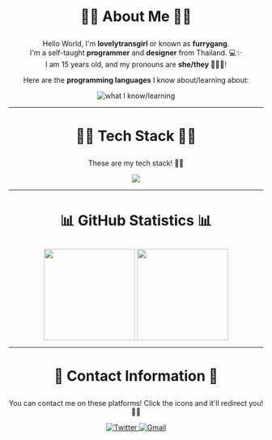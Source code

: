 # <p align="center">🏳️‍⚧️ About Me 🏳️‍⚧️</p>

<p align="center">
  Hello World, I'm <strong>lovelytransgirl</strong> or known as <strong>furrygang</strong>.<br>
  I'm a self-taught <strong>programmer</strong> and <strong>designer</strong> from Thailand. 💻✨<br>
  I am 15 years old, and my pronouns are <strong>she/they 🏳️‍⚧️💗</strong>!
</p>

<p align="center">Here are the <strong>programming languages</strong> I know about/learning about:</p>

<p align="center">
  <img src="https://skillicons.dev/icons?i=java,python,js,nodejs,go,haxe,kotlin,react,tailwindcss,nextjs,rust,bash" alt="what I know/learning" />
</p>

---

# <p align="center">🧑‍💻 Tech Stack 🧑‍💻</p>

<p align="center">These are my tech stack! 🚀💡</p>

<p align="center">
  <img src="https://skillicons.dev/icons?i=arch,ubuntu,debian,nginx,cloudflare,azure,aws,docker" align="center"/>
</p>

---

# <p align="center">📊 GitHub Statistics 📊</p>

<p align="center">
  <img height="180em" src="https://github-readme-stats-eight-theta.vercel.app/api?username=lovelytransgirl&theme=synthwave&show_icons=true" align="center"/>  
  <img height="180em" src="https://github-readme-stats-eight-theta.vercel.app/api/top-langs/?username=lovelytransgirl&theme=synthwave&layout=compact" align="center"/>
</p>

---

# <p align="center">📨 Contact Information 📨</p>

<p align="center">You can contact me on these platforms! Click the icons and it'll redirect you! 💌✨</p>

<p align="center">
  <a href="https://x.com/furriesgang">
    <img src="https://skillicons.dev/icons?i=twitter" alt="Twitter" />
  </a>
  <a href="mailto:ru4me@notmycode.dev">
    <img src="https://skillicons.dev/icons?i=gmail" alt="Gmail" />
  </a>
</p>
